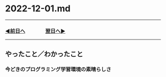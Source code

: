 # 2022-12-01.md

---

### [◀️前日へ](https://github.com/yuasys/chatty-journal/blob/main/2022/11/2022-11-30.md)&emsp;&emsp;&emsp;&emsp;[翌日へ▶️](https://github.com/yuasys/chatty-journal/blob/main/2022/12/2022-12-02.md)

---

## やったこと／わかったこと

### 今どきのプログラミング学習環境の素晴らしさ
